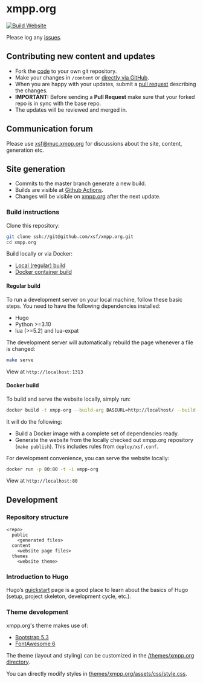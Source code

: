 # xmpp.org

[![Build Website](https://github.com/xsf/xmpp.org/actions/workflows/build-website.yml/badge.svg)](https://github.com/xsf/xmpp.org/actions/workflows/build-website.yml)

Please log any [issues](https://github.com/xsf/xmpp.org/issues/new).

## Contributing new content and updates

* Fork the [code](https://github.com/xsf/xmpp.org/fork) to your own git repository.
* Make your changes in `/content` or [directly via GitHub](https://github.com/xsf/xmpp.org/tree/master/content).
* When you are happy with your updates, submit a [pull request](https://github.com/xsf/xmpp.org/pulls) describing the changes.
* **IMPORTANT:** Before sending a **Pull Request** make sure that your forked repo is in sync with the base repo.
* The updates will be reviewed and merged in.

## Communication forum

Please use [xsf@muc.xmpp.org](xmpp:xsf@muc.xmpp.org?join) for discussions about the site, content, generation etc.

## Site generation

* Commits to the master branch generate a new build.
* Builds are visible at [Github Actions](https://github.com/xsf/xmpp.org/actions).
* Changes will be visible on [xmpp.org](https://xmpp.org) after the next update.

### Build instructions

Clone this repository:

```bash
git clone ssh://git@github.com/xsf/xmpp.org.git
cd xmpp.org
```

Build locally or via Docker:

* [Local (regular) build](#regular-build)
* [Docker container build](#docker-build)

#### Regular build

To run a development server on your local machine, follow these basic steps.
You need to have the following dependencies installed:

* Hugo
* Python >=3.10
* lua (>=5.2) and lua-expat

The development server will automatically rebuild the page whenever a file is changed:

```bash
make serve
```

View at `http://localhost:1313`

#### Docker build

To build and serve the website locally, simply run:

```bash
docker build -t xmpp-org --build-arg BASEURL=http://localhost/ --build-arg BUILDFUTURE=--buildFuture .
```

It will do the following:

* Build a Docker image with a complete set of dependencies ready.
* Generate the website from the locally checked out xmpp.org repository (`make publish`). This includes rules from `deploy/xsf.conf`.

For development convenience, you can serve the website locally:

```bash
docker run -p 80:80 -t -i xmpp-org
```

View at `http://localhost:80`

## Development

### Repository structure

```
<repo>
  public
    <generated files>
  content
    <website page files>
  themes
    <website theme>
```

### Introduction to Hugo

Hugo’s [quickstart](https://gohugo.io/getting-started/quick-start/) page is a good place to learn about the basics of Hugo (setup, project skeleton, development cycle, etc.).

### Theme development

xmpp.org's theme makes use of:

* [Bootstrap 5.3](https://getbootstrap.com/docs/5.3)
* [FontAwesome 6](https://fontawesome.com/v6/docs)

The theme (layout and styling) can be customized in the [/themes/xmpp.org directory](https://github.com/xsf/xmpp.org/tree/master/themes/xmpp.org).

You can directly modify styles in [themes/xmpp.org/assets/css/style.css](https://github.com/xsf/xmpp.org/blob/master/themes/xmpp.org/assets/css/style.css).
